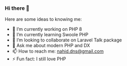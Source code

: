 ### Hi there 👋


Here are some ideas to knowing me:

- 🔭 I’m currently working on PHP 8
- 🌱 I’m currently learning Swoole PHP
- 👯 I’m looking to collaborate on Laravel Talk package
- 💬 Ask me about modern PHP and DX
- 📫 How to reach me: nahid.dns@gmail.com
- ⚡ Fun fact: I still love PHP
